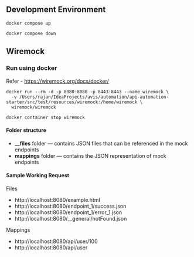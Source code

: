 ## Development Environment
```
docker compose up

docker compose down
```
## Wiremock

### Run using docker
Refer - https://wiremock.org/docs/docker/
```
docker run --rm -d -p 8080:8080 -p 8443:8443 --name wiremock \
  -v /Users/rajan/IdeaProjects/avis/automation/api-automation-starter/src/test/resources/wiremock:/home/wiremock \
  wiremock/wiremock
 
docker container stop wiremock
```
#### Folder structure
* **__files** folder — contains JSON files that can be referenced in the mock endpoints
* **mappings** folder — contains the JSON representation of mock endpoints

#### Sample Working Request
Files
* http://localhost:8080/example.html
* http://localhost:8080/endpoint_1/success.json
* http://localhost:8080/endpoint_1/error_1.json
* http://localhost:8080/__general/notFound.json

Mappings
* http://localhost:8080/api/user/100
* http://localhost:8080/api/user